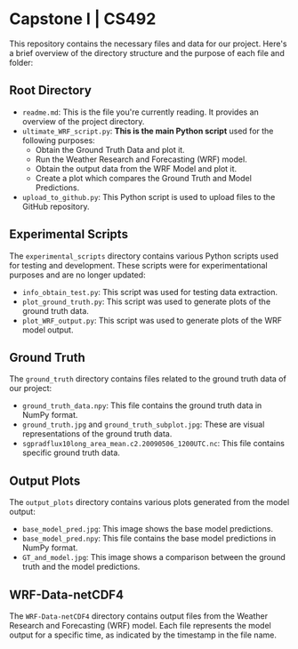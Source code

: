 # Capstone I | CS492

This repository contains the necessary files and data for our project. Here's a brief overview of the directory structure and the purpose of each file and folder:

## Root Directory

- `readme.md`: This is the file you're currently reading. It provides an overview of the project directory.
- `ultimate_WRF_script.py`: **This is the main Python script** used for the following purposes:
    - Obtain the Ground Truth Data and plot it.
    - Run the Weather Research and Forecasting (WRF) model. 
    - Obtain the output data from the WRF Model and plot it.
    - Create a plot which compares the Ground Truth and Model Predictions.
- `upload_to_github.py`: This Python script is used to upload files to the GitHub repository.

## Experimental Scripts

The `experimental_scripts` directory contains various Python scripts used for testing and development. These scripts were for experimentational purposes and are no longer updated:

- `info_obtain_test.py`: This script was used for testing data extraction.
- `plot_ground_truth.py`: This script was used to generate plots of the ground truth data.
- `plot_WRF_output.py`: This script was used to generate plots of the WRF model output.

## Ground Truth

The `ground_truth` directory contains files related to the ground truth data of our project:

- `ground_truth_data.npy`: This file contains the ground truth data in NumPy format.
- `ground_truth.jpg` and `ground_truth_subplot.jpg`: These are visual representations of the ground truth data.
- `sgpradflux10long_area_mean.c2.20090506_1200UTC.nc`: This file contains specific ground truth data.

## Output Plots

The `output_plots` directory contains various plots generated from the model output:

- `base_model_pred.jpg`: This image shows the base model predictions.
- `base_model_pred.npy`: This file contains the base model predictions in NumPy format.
- `GT_and_model.jpg`: This image shows a comparison between the ground truth and the model predictions.

## WRF-Data-netCDF4

The `WRF-Data-netCDF4` directory contains output files from the Weather Research and Forecasting (WRF) model. Each file represents the model output for a specific time, as indicated by the timestamp in the file name.
